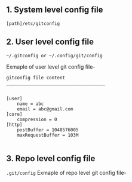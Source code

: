 ## 1. System level config file 
`[path]/etc/gitconfig`

## 2. User level config file
`~/.gitconfig or ~/.config/git/config`

Exmaple of user level git config file-

```
gitconfig file content
_____________________________________


[user]
	name = abc
	email = abc@gmail.com
[core]
	compression = 0
[http]
	postBuffer = 1048576005
	maxRequestBuffer = 103M
  
  ```
  ## 3. Repo level config file
  `.git/config`
  Exmaple of repo level git config file-
  
  ```
  
  
  ```
  
  
  
